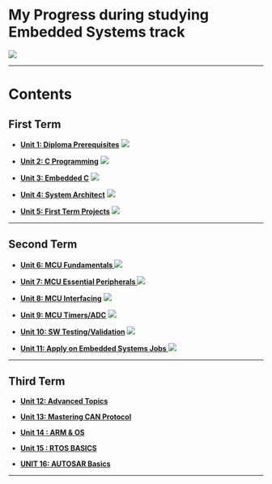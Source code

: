 # **My Progress during studying Embedded Systems track**

![](https://static.wixstatic.com/media/599af8_e2f52bdfffbc459b99c6ecea8c93e074~mv2.png/v1/fill/w_1000,h_524,al_c,usm_0.66_1.00_0.01/599af8_e2f52bdfffbc459b99c6ecea8c93e074~mv2.png)

---

# **Contents**

## **First Term**

- **[Unit 1: Diploma Prerequisites](https://github.com/Mohanad-Ahmed/Mastering-Embedded-Systems)**
  ![](https://camo.githubusercontent.com/a1b5513d6da82eed8f3dc2b25fa3a9f3db666055555a42cacbdae1aeb535540a/68747470733a2f2f70726f67726573732d6261722e6465762f3130302f)

- **[Unit 2: C Programming](https://github.com/Mohanad-Ahmed/Mastering-Embedded-Systems/tree/main/Unit2-C%20Programming)**
  ![](https://camo.githubusercontent.com/2b369c3afde8df569e9846f5b1c432a6ec436a12705831e01a9447a0f7ffd859/68747470733a2f2f70726f67726573732d6261722e6465762f302f)

- **[Unit 3: Embedded C](https://github.com/Mohanad-Ahmed/Mastering-Embedded-Systems/tree/main/Unit3-Embedded%20C)**
  ![](https://camo.githubusercontent.com/2b369c3afde8df569e9846f5b1c432a6ec436a12705831e01a9447a0f7ffd859/68747470733a2f2f70726f67726573732d6261722e6465762f302f)

- **[Unit 4: System Architect](https://github.com/Mohanad-Ahmed/Mastering-Embedded-Systems/tree/main/Unit4-SystemArchitecture)**
  ![](https://camo.githubusercontent.com/2b369c3afde8df569e9846f5b1c432a6ec436a12705831e01a9447a0f7ffd859/68747470733a2f2f70726f67726573732d6261722e6465762f302f)

- **[Unit 5: First Term Projects](https://github.com/Mohanad-Ahmed/Mastering-Embedded-Systems/tree/main/Unit5-First%20Term%20Project)**
  ![](https://camo.githubusercontent.com/2b369c3afde8df569e9846f5b1c432a6ec436a12705831e01a9447a0f7ffd859/68747470733a2f2f70726f67726573732d6261722e6465762f302f)

---

## **Second Term**

- **[Unit 6: MCU Fundamentals ](https://github.com/Mohanad-Ahmed/Mastering-Embedded-Systems)**
  ![](https://camo.githubusercontent.com/2b369c3afde8df569e9846f5b1c432a6ec436a12705831e01a9447a0f7ffd859/68747470733a2f2f70726f67726573732d6261722e6465762f302f)

- **[Unit 7: MCU Essential Peripherals ](https://github.com/Mohanad-Ahmed/Mastering-Embedded-Systems)**
  ![](https://camo.githubusercontent.com/2b369c3afde8df569e9846f5b1c432a6ec436a12705831e01a9447a0f7ffd859/68747470733a2f2f70726f67726573732d6261722e6465762f302f)

- **[Unit 8: MCU Interfacing](https://github.com/Mohanad-Ahmed/Mastering-Embedded-Systems)**
  ![](https://camo.githubusercontent.com/2b369c3afde8df569e9846f5b1c432a6ec436a12705831e01a9447a0f7ffd859/68747470733a2f2f70726f67726573732d6261722e6465762f302f)

- **[Unit 9: MCU Timers/ADC](https://github.com/Mohanad-Ahmed/Mastering-Embedded-Systems)**
  ![](https://camo.githubusercontent.com/2b369c3afde8df569e9846f5b1c432a6ec436a12705831e01a9447a0f7ffd859/68747470733a2f2f70726f67726573732d6261722e6465762f302f)

- **[Unit 10: SW Testing/Validation](https://github.com/Mohanad-Ahmed/Mastering-Embedded-Systems)**
  ![](https://camo.githubusercontent.com/2b369c3afde8df569e9846f5b1c432a6ec436a12705831e01a9447a0f7ffd859/68747470733a2f2f70726f67726573732d6261722e6465762f302f)

- **[Unit 11: Apply on Embedded Systems Jobs ](https://github.com/Mohanad-Ahmed/Mastering-Embedded-Systems)**
  ![](https://camo.githubusercontent.com/2b369c3afde8df569e9846f5b1c432a6ec436a12705831e01a9447a0f7ffd859/68747470733a2f2f70726f67726573732d6261722e6465762f302f)

---

## **Third Term**

- **[Unit 12: Advanced Topics](https://github.com/Mohanad-Ahmed/Mastering-Embedded-Systems)**

- **[Unit 13: Mastering CAN Protocol](https://github.com/Mohanad-Ahmed/Mastering-Embedded-Systems)**

- **[Unit 14 : ARM & OS](https://github.com/Mohanad-Ahmed/Mastering-Embedded-Systems)**

- **[Unit 15 : RTOS BASICS ](https://github.com/Mohanad-Ahmed/Mastering-Embedded-Systems)**

- **[UNIT 16: AUTOSAR Basics ](https://github.com/Mohanad-Ahmed/Mastering-Embedded-Systems)**

---
